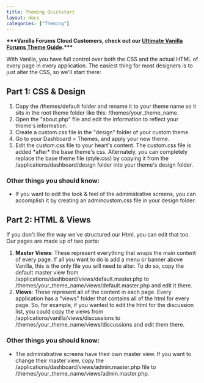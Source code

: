 ```yaml
---
title: Theming Quickstart
layout: docs
categories: ["Theming"]
---
```


<p><strong>***Vanilla Forums Cloud Customers, check out our <a href="http://blog.vanillaforums.com/help/vanilla-forums-themes/">Ultimate Vanilla Forums Theme Guide</a>.***</strong></p>
<p>With Vanilla, you have full control over both the CSS and the actual HTML of every page in every application. The easiest thing for most designers is to just alter the CSS, so we'll start there:</p>
<h2>Part 1: CSS &amp; Design</h2>
<ol>
<li>Copy the /themes/default folder and rename it to your theme name so it sits in the root theme folder like this: /themes/your_theme_name.</li>
<li>Open the "about.php" file and edit the information to reflect your theme's information.</li>
<li>Create a custom.css file in the "design" folder of your custom theme.</li>
<li>Go to your Dashboard &gt; Themes, and apply your new theme.</li>
<li>Edit the custom.css file to your heart's content. The custom.css file is added *after* the base theme's css. Alternately, you can completely replace the base theme file (style.css) by copying it from the /applications/dashboard/design folder into your theme's design folder.</li>
</ol>
<h3>Other things you should know:</h3>
<ul>
<li>If you want to edit the look &amp; feel of the administrative screens, you can accomplish it by creating an admincustom.css file in your design folder.</li>
</ul>
<h2>Part 2: HTML &amp; Views</h2>
<p>If you don't like the way we've structured our Html, you can edit that too. Our pages are made up of two parts:</p>
<ol>
<li><strong>Master Views</strong>: These represent everything that wraps the main content of every page. If all you want to do is add a menu or banner above Vanilla, this is the only file you will need to alter. To do so, copy the default master view from /applications/dashboard/views/default.master.php to /themes/your_theme_name/views/default.master.php and edit it there.</li>
<li><strong>Views</strong>: These represent all of the content in each page. Every application has a "views" folder that contains all of the html for every page. So, for example, if you wanted to edit the html for the discussion list, you could copy the views from /applications/vanilla/views/discussions to /themes/your_theme_name/views/discussions and edit them there.</li>
</ol>
<h3>Other things you should know:</h3>
<ul>
<li>The administrative screens have their own master view. If you want to change their master view, copy the /applications/dashboard/views/admin.master.php file to /themes/your_theme_name/views/admin.master.php.</li>
</ul>

